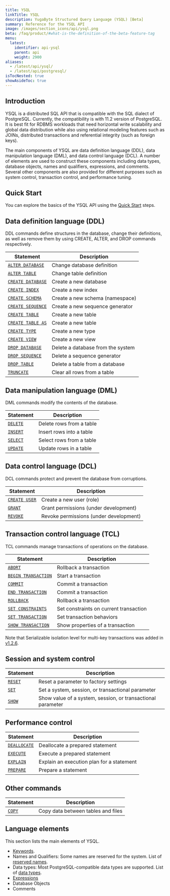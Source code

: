 ```yaml
---
title: YSQL
linkTitle: YSQL
description: YugaByte Structured Query Language (YSQL) [Beta]
summary: Reference for the YSQL API
image: /images/section_icons/api/ysql.png
beta: /faq/product/#what-is-the-definition-of-the-beta-feature-tag
menu:
  latest:
    identifier: api-ysql
    parent: api
    weight: 2900
aliases:
  - /latest/api/ysql/
  - /latest/api/postgresql/
isTocNested: true
showAsideToc: true
---
```


## Introduction

YSQL is a distributed SQL API that is compatible with the SQL dialect of PostgreSQL. Currently, the compatibility is with 11.2 version of PostgreSQL. It is best fit for RDBMS workloads that need horizontal write scalability and global data distribution while also using relational modeling features such as JOINs, distributed transactions and referential integrity (such as foreign keys). 

The main components of YSQL are data definition language (DDL), data manipulation language (DML), and data control language (DCL). A number of elements are used to construct these components including data types, database objects, names and qualifiers, expressions, and comments. Several other components are also provided for different purposes such as system control, transaction control, and performance tuning.

## Quick Start

You can explore the basics of the YSQL API using the [Quick Start](../../quick-start/explore-ysql) steps.

## Data definition language (DDL)

DDL commands define structures in the database, change their definitions, as well as remove them by using CREATE, ALTER, and DROP commands respectively.

| Statement | Description |
|-----------|-------------|
| [`ALTER DATABASE`](commands/ddl_alter_db) | Change database definition |
| [`ALTER TABLE`](commands/ddl_alter_table) | Change table definition |
| [`CREATE DATABASE`](commands/ddl_create_database) | Create a new database |
| [`CREATE INDEX`](commands/ddl_create_index) | Create a new index |
| [`CREATE SCHEMA`](commands/ddl_create_schema) | Create a new schema (namespace) |
| [`CREATE SEQUENCE`](commands/ddl_create_sequence) | Create a new sequence generator |
| [`CREATE TABLE`](commands/ddl_create_table) | Create a new table |
| [`CREATE TABLE AS`](commands/ddl_create_table_as) | Create a new table |
| [`CREATE TYPE`](commands/ddl_create_type) | Create a new type |
| [`CREATE VIEW`](commands/ddl_create_view) | Create a new view |
| [`DROP DATABASE`](commands/ddl_drop_database) | Delete a database from the system |
| [`DROP SEQUENCE`](commands/ddl_drop_sequence) | Delete a sequence generator |
| [`DROP TABLE`](commands/ddl_drop_table) | Delete a table from a database |
| [`TRUNCATE`](commands/ddl_truncate) | Clear all rows from a table |

## Data manipulation language (DML)

DML commands modify the contents of the database.

| Statement | Description |
|-----------|-------------|
| [`DELETE`](commands/dml_delete) | Delete rows from a table |
| [`INSERT`](commands/dml_insert) | Insert rows into a table |
| [`SELECT`](commands/dml_select) | Select rows from a table |
| [`UPDATE`](commands/dml_update) | Update rows in a table |

## Data control language (DCL)

DCL commands protect and prevent the database from corruptions.

| Statement | Description |
|-----------|-------------|
| [`CREATE USER`](commands/dcl_create_user) | Create a new user (role) |
| [`GRANT`](commands/dcl_grant) | Grant permissions (under development) |
| [`REVOKE`](commands/dcl_revoke) | Revoke permissions (under development) |

## Transaction control language (TCL)

TCL commands manage transactions of operations on the database.

| Statement | Description |
|-----------|-------------|
| [`ABORT`](commands/txn_abort) | Rollback a transaction |
| [`BEGIN TRANSACTION`](commands/txn_begin) | Start a transaction |
| [`COMMIT`](commands/txn_commit) | Commit a transaction |
| [`END TRANSACTION`](commands/txn_end) | Commit a transaction |
| [`ROLLBACK`](commands/txn_rollback) | Rollback a transaction |
| [`SET CONSTRAINTS`](commands/txn_set_constraints) | Set constraints on current transaction|
| [`SET TRANSACTION`](commands/txn_set) | Set transaction behaviors |
| [`SHOW TRANSACTION`](commands/txn_show) | Show properties of a transaction |

Note that Serializable isolation level for multi-key transactions was added in [v1.2.6](../../releases/v1.2.6/).

## Session and system control

| Statement | Description |
|-----------|-------------|
| [`RESET`](commands/cmd_reset) | Reset a parameter to factory settings |
| [`SET`](commands/cmd_set) | Set a system, session, or transactional parameter |
| [`SHOW`](commands/cmd_show) | Show value of a system, session, or transactional parameter |

## Performance control

| Statement | Description |
|-----------|-------------|
| [`DEALLOCATE`](commands/perf_deallocate) | Deallocate a prepared statement |
| [`EXECUTE`](commands/perf_execute) | Execute a prepared statement |
| [`EXPLAIN`](commands/perf_explain) | Explain an execution plan for a statement |
| [`PREPARE`](commands/perf_prepare) | Prepare a statement |

## Other commands

| Statement | Description |
|-----------|-------------|
| [`COPY`](commands/cmd_copy) | Copy data between tables and files |

## Language elements

This section lists the main elements of YSQL.

- [Keywords](keywords).
- Names and Qualifiers: Some names are reserved for the system. List of [reserved names](reserved_names).
- Data types: Most PostgreSQL-compatible data types are supported. List of [data types](data-types).
- [Expressions](exprs)
- Database Objects
- Comments
